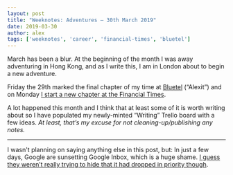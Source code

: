 ```yaml
---
layout: post
title: "Weeknotes: Adventures — 30th March 2019"
date: 2019-03-30
author: alex
tags: ['weeknotes', 'career', 'financial-times', 'bluetel']
---
```


March has been a blur. At the beginning of the month I was away adventuring in Hong Kong, and as I write this, I am in London about to begin a new adventure.

Friday the 29th marked the final chapter of my time at [Bluetel](https://bluetel.co.uk/) (“Alexit”) and on Monday [I start a new chapter at the Financial Times](https://mobile.twitter.com/antoligy/status/1098993524459089921).

A lot happened this month and I think that at least some of it is worth writing about so I have populated my newly-minted “Writing” Trello board with a few ideas. _At least, that’s my excuse for not cleaning-up/publishing any notes._

---

I wasn't planning on saying anything else in this post, but: In just a few days, Google are sunsetting Google Inbox, which is a huge shame. [I guess they weren’t really trying to hide that it had dropped in priority though](https://twitter.com/antoligy/status/1112458207358869515). 
